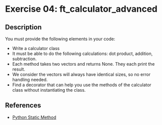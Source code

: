# Exercise 04: ft_calculator_advanced

## Description

You must provide the following elements in your code:

- Write a calculator class
- It must be able to do the following calculations: dot product, addition, subtraction.
- Each method takes two vectors and returns None. They each print the result.
- We consider the vectors will always have identical sizes, so no error handling needed.
- Find a decorator that can help you use the methods of the calculator
class without instantiating the class.

## References

- [Python Static Method](https://www.digitalocean.com/community/tutorials/python-static-method)
